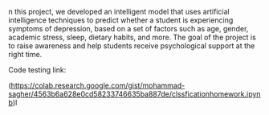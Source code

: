 n this project, we developed an intelligent model that uses artificial intelligence techniques to predict whether a student is experiencing symptoms of depression, based on a set of factors such as age, gender, academic stress, sleep, dietary habits, and more.
The goal of the project is to raise awareness and help students receive psychological support at the right time.

Code testing link:

(https://colab.research.google.com/gist/mohammad-sagher/4563b6a628e0cd58233746635ba887de/clssficationhomework.ipynb)ا

